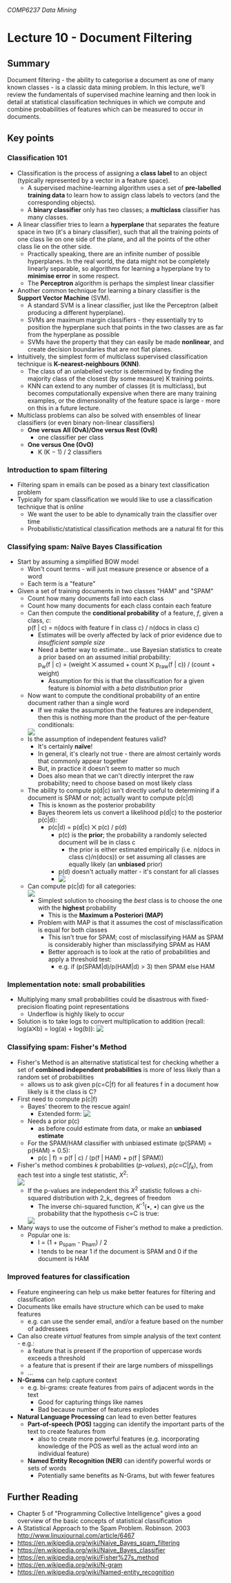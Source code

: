 *COMP6237 Data Mining*

# Lecture 10 - Document Filtering

## Summary
Document filtering - the ability to categorise a document as one of many known classes - is a classic data mining problem. In this lecture, we'll review the fundamentals of supervised machine learning and then look in detail at statistical classification techniques in which we compute and combine probabilities of features which can be measured to occur in documents.

## Key points

### Classification 101

* Classification is the process of assigning a **class label** to an object (typically represented by a vector in a feature space).
	- A supervised machine-learning algorithm uses a set of **pre-labelled training data** to learn how to assign class labels to vectors (and the corresponding objects).
	- A **binary classifier** only has two classes; a **multiclass** classifier has many classes.
* A linear classifier tries to learn a **hyperplane** that separates the feature space in two (it's a binary classifier), such that all the training points of one class lie on one side of the plane, and all the points of the other class lie on the other side.
	- Practically speaking, there are an infinite number of possible hyperplanes. In the real world, the data might not be completely linearly separable, so algorithms for learning a hyperplane try to **minimise error** in some respect.
	- The **Perceptron** algorithm is perhaps the simplest linear classifier 
* Another common technique for learning a binary classifier is the **Support Vector Machine** (SVM).
	- A standard SVM is a linear classifier, just like the Perceptron (albeit producing a different hyperplane).
	- SVMs are maximum margin classifiers - they essentially try to position the hyperplane such that points in the two classes are as far from the hyperplane as possible
	- SVMs have the property that they can easily be made **nonlinear**, and create decision boundaries that are not flat planes.
* Intuitively, the simplest form of multiclass supervised classification technique is **K-nearest-neighbours (KNN)**.
	- The class of an unlabelled vector is determined by finding the majority class of the closest (by some measure) K training points.
	- KNN can extend to any number of classes (it is multiclass), but becomes computationally expensive when there are many training examples, or the dimensionality of the feature space is large - more on this in a future lecture.
* Multiclass problems can also be solved with ensembles of linear classifiers (or even binary non-linear classifiers)
	- **One versus All (OvA)/One versus Rest (OvR)**
		* one classifier per class
	- **One versus One (OvO)**
		* K (K − 1) / 2 classifiers 

### Introduction to spam filtering

* Filtering spam in emails can be posed as a binary text classification problem
* Typically for spam classification we would like to use a classification technique that is _online_
	- We want the user to be able to dynamically train the classifier over time
	- Probabilistic/statistical classification methods are a natural fit for this

### Classifying spam: Naïve Bayes Classification

* Start by assuming a simplified BOW model
	- Won't count terms - will just measure presence or absence of a word
	- Each term is a "feature"
* Given a set of training documents in two classes "HAM" and "SPAM"
	- Count how many documents fall into each class
	- Count how many documents for each class contain each feature
	- Can then compute the **conditional probability** of a feature, _f_, given a class, _c_: <br/>
	p(f | c) = n(docs with feature f in class c) / n(docs in class c)
		+ Estimates will be overly affected by lack of prior evidence due to _insufficient sample size_
		+ Need a better way to estimate... use Bayesian statistics to create a prior based on an assumed initial probability: <br/>
		p<sub>w</sub>(f | c) = (weight ⨉ assumed + count ⨉ p<sub>raw</sub>(f | c)) / (count + weight)
			* Assumption for this is that the classification for a given feature is _binomial_ with a _beta distribution_ prior
	- Now want to compute the conditional probability of an entire document rather than a single word
		+ If we make the assumption that the features are independent, then this is nothing more than the product of the per-feature conditionals: <br/>
		<img style="vertical-align:text-top;" src="http://latex.codecogs.com/svg.latex?\small p(d|c)=\prod_{f \in d}p(f|c)"/>
	- Is the assumption of independent features valid?
		+ It's certainly **naïve**!
		+ In general, it's clearly not true - there are almost certainly words that commonly appear together
		+ But, in practice it doesn't seem to matter so much
		+ Does also mean that we can't directly interpret the raw probability; need to choose based on most likely class
	- The ability to compute p(d|c) isn't directly useful to determining if a document is SPAM or not; actually want to compute p(c|d)
		+ This is known as the posterior probability
		+ Bayes theorem lets us convert a likelihood p(d|c) to the posterior p(c|d):
			- p(c|d) = p(d|c) ⨉ p(c) / p(d)
				+ p(c) is the **prior**; the probability a randomly selected document will be in class c
					* the prior is either estimated empirically (i.e. n(docs in class c)/n(docs)) or set assuming all classes are equally likely (an **unbiased** prior)
				+ p(d) doesn't actually matter - it's constant for all classes
				+ <img style="vertical-align:text-top;" src="http://latex.codecogs.com/svg.latex?\small \text{Posterior probability} \propto \text{Likelihood} \times \text{Prior probability}"/>
	- Can compute p(c|d) for all categories: <br/>
		<img style="vertical-align:text-top;" src="http://latex.codecogs.com/svg.latex?\small p(c|d) \propto p(c)\prod_{f \in d}p(f|c)"/>
		+ Simplest solution to choosing the _best_ class is to choose the one with the **highest** probability
			* This is the **Maximum a Posteriori (MAP)**
		+ Problem with MAP is that it assumes the cost of misclassification is equal for both classes
			* This isn't true for SPAM; cost of misclassifying HAM as SPAM is considerably higher than misclassifying SPAM as HAM
			* Better approach is to look at the ratio of probabilities and apply a threshold test:
				- e.g. if (p(SPAM|d)/p(HAM|d) > 3) then SPAM else HAM

### Implementation note: small probabilities

* Multiplying many small probabilities could be disastrous with fixed-precision floating point representations
	- Underflow is highly likely to occur
* Solution is to take logs to convert multiplication to addition (recall: log(a⨉b) = log(a) + log(b)):
	<img style="vertical-align:text-top;" src="http://latex.codecogs.com/svg.latex?\small \log(p(c|d)) \propto \log(p(c)) + \sum\limits_{f \in d}\log(p(f|c))"/>
	
### Classifying spam: Fisher's Method

* Fisher's Method is an alternative statistical test for checking whether a set of **combined independent probabilities** is more of less likely than a random set of probabilities
	- allows us to ask given p(c=C|f) for all features f in a document how likely is it the class is C?
* First need to compute p(c|f)
	- Bayes' theorem to the rescue again!
		+ Extended form: <img style="vertical-align:text-top;" src="http://latex.codecogs.com/svg.latex?\small P(A_i\mid B) = \frac{P(B\mid A_i)\,P(A_i)}{\sum\limits_j P(B\mid A_j)\,P(A_j)}"/>
	- Needs a prior p(c)
		+ as before could estimate from data, or make an **unbiased estimate**
	- For the SPAM/HAM classifier with unbiased estimate (p(SPAM) = p(HAM) = 0.5):
		+ p(c | f) = p(f | c) / (p(f | HAM) + p(f | SPAM))
* Fisher's method combines _k_ probabilities (_p-values_), _p_(_c_=_C_|_f_<sub>_k_</sub>), from each test into a single test statistic, _X_<sup>2</sup>: <br/> <img style="vertical-align:text-top;" src="http://latex.codecogs.com/svg.latex?\small X^2_{2k} \sim -2\sum_{i=1}^k \ln(p(c=C|f_i))"/>
	- If the p-values are independent this _X_<sup>2</sup> statistic follows a chi-squared distribution with 2_k_ degrees of freedom
		+ The inverse chi-squared function, _K_<sup>-1</sup>(•, •) can give us the probability that the hypothesis c=C is true: <br/>
		<img style="vertical-align:text-top;" src="http://latex.codecogs.com/svg.latex?\small p=K^{-1}(-2\sum_{i=1}^k \ln(p(c=C|f_i)), 2k)=K^{-1}(-2\ln(\prod_{i=1}^k p(c=C|f_i)), 2k)"/>
* Many ways to use the outcome of Fisher's method to make a prediction.
	- Popular one is:
		+ I = (1 + p<sub>spam</sub> - p<sub>ham</sub>) / 2
		+ I tends to be near 1 if the document is SPAM and 0 if the document is HAM

### Improved features for classification

* Feature engineering can help us make better features for filtering and classification
* Documents like emails have structure which can be used to make features
	- e.g. can use the sender email, and/or a feature based on the number of addressees
* Can also create _virtual_ features from simple analysis of the text content - e.g.:
	- a feature that is present if the proportion of uppercase words exceeds a threshold
	- a feature that is present if their are large numbers of misspellings
	- ...
* **N-Grams** can help capture context
	- e.g. bi-grams: create features from pairs of adjacent words in the text
		- Good for capturing things like names
		- Bad because number of features explodes
* **Natural Language Processing** can lead to even better features
	- **Part-of-speech (POS)** tagging can identify the important parts of the text to create features from
		+ also to create more powerful features (e.g. incorporating knowledge of the POS as well as the actual word into an individual feature)
	- **Named Entity Recognition (NER)** can identify powerful words or sets of words
		+ Potentially same benefits as N-Grams, but with fewer features

## Further Reading

* Chapter 5 of "Programming Collective Intelligence" gives a good overview of the basic concepts of statistical classification
* A Statistical Approach to the Spam Problem. Robinson. 2003 http://www.linuxjournal.com/article/6467
* https://en.wikipedia.org/wiki/Naive_Bayes_spam_filtering
* https://en.wikipedia.org/wiki/Naive_Bayes_classifier
* https://en.wikipedia.org/wiki/Fisher%27s_method
* https://en.wikipedia.org/wiki/N-gram
* https://en.wikipedia.org/wiki/Named-entity_recognition    









